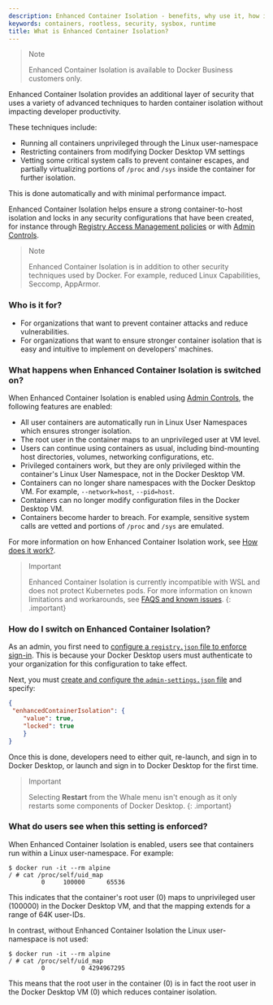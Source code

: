 ```yaml
---
description: Enhanced Container Isolation - benefits, why use it, how it differs to Docker rootless, who it is for
keywords: containers, rootless, security, sysbox, runtime
title: What is Enhanced Container Isolation?
---
```


>Note
>
>Enhanced Container Isolation is available to Docker Business customers only. 

Enhanced Container Isolation provides an additional layer of security that uses a variety of advanced techniques to harden container isolation without impacting developer productivity. 

These techniques include:
- Running all containers unprivileged through the Linux user-namespace
- Restricting containers from modifying Docker Desktop VM settings
- Vetting some critical system calls to prevent container escapes, and partially virtualizing portions of `/proc` and `/sys` inside the container for further isolation. 

This is done automatically and with minimal performance impact. 

Enhanced Container Isolation helps ensure a strong container-to-host isolation and locks in any security configurations that have been created, for instance through [Registry Access Management policies](../registry-access-management.md) or with [Admin Controls](../admin-controls/index.md). 

>Note
>
> Enhanced Container Isolation is in addition to other security techniques used by Docker. For example, reduced Linux Capabilities, Seccomp, AppArmor.

### Who is it for?

- For organizations that want to prevent container attacks and reduce vulnerabilities.
- For organizations that want to ensure stronger container isolation that is easy and intuitive to implement on developers' machines.

### What happens when Enhanced Container Isolation is switched on?

When Enhanced Container Isolation is enabled using [Admin Controls](../admin-controls/index.md), the following features are enabled: 

- All user containers are automatically run in Linux User Namespaces which ensures stronger isolation.
- The root user in the container maps to an unprivileged user at VM level.
- Users can continue using containers as usual, including bind-mounting host directories, volumes, networking configurations, etc.
- Privileged containers work, but they are only privileged within the container's Linux User Namespace, not in the Docker Desktop VM.
- Containers can no longer share namespaces with the Docker Desktop VM. For example, `--network=host`, `--pid=host`.
- Containers can no longer modify configuration files in the Docker Desktop VM.
- Containers become harder to breach. For example, sensitive system calls are vetted and portions of `/proc` and `/sys` are emulated.

For more information on how Enhanced Container Isolation work, see [How does it work?](how-eci-works.md).

>Important
>
>Enhanced Container Isolation is currently incompatible with WSL and does not protect Kubernetes pods. For more information on known limitations and workarounds, see [FAQS and known issues](faq.md).
{: .important}

### How do I switch on Enhanced Container Isolation?

As an admin, you first need to [configure a `registry.json` file to enforce sign-in](../../../docker-hub/configure-sign-in.md). This is because your Docker Desktop users must authenticate to your organization for this configuration to take effect.

Next, you must [create and configure the `admin-settings.json` file](../admin-controls/configure-ac.md) and specify:

```JSON
{
 "enhancedContainerIsolation": {
    "value": true,
    "locked": true
    }
}
```

Once this is done, developers need to either quit, re-launch, and sign in to Docker Desktop, or launch and sign in to Docker Desktop for the first time.

>Important
  >
  >Selecting **Restart** from the Whale menu isn't enough as it only restarts some components of Docker Desktop.
  {: .important}

### What do users see when this setting is enforced?

When Enhanced Container Isolation is enabled, users see that containers run within a Linux user-namespace. For example:

```
$ docker run -it --rm alpine
/ # cat /proc/self/uid_map 
         0     100000      65536
```

This indicates that the container's root user (0) maps to unprivileged user (100000) in the Docker Desktop VM, and that the mapping extends for a range of 64K user-IDs.

In contrast, without Enhanced Container Isolation the Linux user-namespace is not used:

```
$ docker run -it --rm alpine             
/ # cat /proc/self/uid_map                           
         0          0 4294967295
```

This means that the root user in the container (0) is in fact the root user in the Docker Desktop VM (0) which reduces container isolation.
